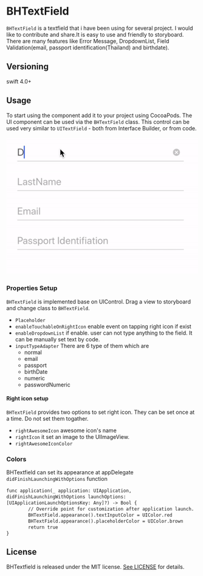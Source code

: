 # BHTextField

`BHTextField` is a textfield that i have been using for several project. I would like to contribute and share.It is easy to use and friendly to storyboard. There are many features like Error Message, DropdownList, Field Validation(email, passport identification(Thailand) and birthdate).

## Versioning

swift 4.0+

## Usage

To start using the component add it to your project using CocoaPods.
The UI component can be used via the `BHTextField` class. This control can be used very similar to `UITextField` - both from Interface Builder, or from code.
</br>
</br>
![](https://github.com/tylerlantern/BHTextField/blob/master/Images/usageExample.gif)

### Properties Setup
`BHTextField` is implemented base on UIControl. Drag a view to storyboard and change class to `BHTextField`.
- `Placeholder`
- `enableTouchableOnRightIcon` enable event on tapping right icon if exist
- `enableDropdownList` if enable. user can not type anything to the field. It can be manually set text by code.
- `inputTypeAdapter` There are 6 type of them which are
     - normal
     - email
     - passport
     - birthDate
     - numeric
     - passwordNumeric
#### Right icon setup
`BHTextField` provides two options to set right icon. They can be set once at a time. Do not set them togather.
- `rightAwesomeIcon` awesome icon's name
- `rightIcon` it set an image to the UIImageView.
- `rightAwesomeIconColor`


### Colors
BHTextfield can set its appearance at appDelegate `didFinishLaunchingWithOptions` function
```
func application(_ application: UIApplication, didFinishLaunchingWithOptions launchOptions: [UIApplicationLaunchOptionsKey: Any]?) -> Bool {
        // Override point for customization after application launch.
        BHTextField.appearance().textInputColor = UIColor.red
        BHTextField.appearance().placeholderColor = UIColor.brown
        return true
}
```


## License

BHTextfield is released under the MIT license. [See LICENSE](https://github.com/tylerlantern/BHTextField/blob/master/LICENSE) for details.
